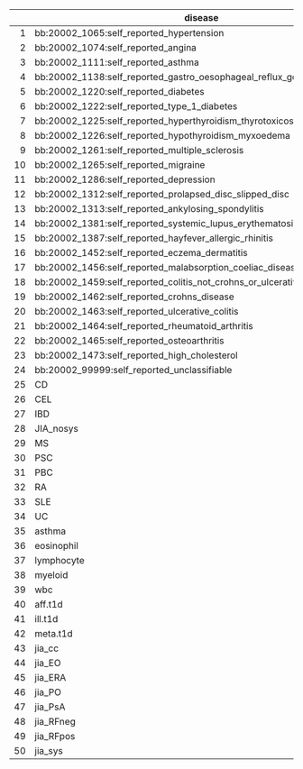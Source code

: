 |    | disease                                                                           |  cases | controls | pmid         |
|---:|-----------------------------------------------------------------------------------|-------:|---------:|--------------|
|  1 | bb:20002_1065:self_reported_hypertension                                       |  87690 |   249469 | 20002_1065  |
|  2 | bb:20002_1074:self_reported_angina                                             |  10612 |   326547 | 20002_1074  |
|  3 | bb:20002_1111:self_reported_asthma                                             |  39049 |   298110 | 20002_1111  |
|  4 | bb:20002_1138:self_reported_gastro_oesophageal_reflux_gord_gastric_reflux |  14316 |   322843 | 20002_1138  |
|  5 | bb:20002_1220:self_reported_diabetes                                           |  13243 |   323916 | 20002_1220  |
|  6 | bb:20002_1222:self_reported_type_1_diabetes                                  |    286 |   336873 | 20002_1222  |
|  7 | bb:20002_1225:self_reported_hyperthyroidism_thyrotoxicosis                    |   2547 |   334612 | 20002_1225  |
|  8 | bb:20002_1226:self_reported_hypothyroidism_myxoedema                          |  16376 |   320783 | 20002_1226  |
|  9 | bb:20002_1261:self_reported_multiple_sclerosis                                |   1228 |   335931 | 20002_1261  |
| 10 | bb:20002_1265:self_reported_migraine                                           |  10007 |   327152 | 20002_1265  |
| 11 | bb:20002_1286:self_reported_depression                                         |  19195 |   317964 | 20002_1286  |
| 12 | bb:20002_1312:self_reported_prolapsed_disc_slipped_disc                     |   5644 |   331515 | 20002_1312  |
| 13 | bb:20002_1313:self_reported_ankylosing_spondylitis                            |    968 |   336191 | 20002_1313  |
| 14 | bb:20002_1381:self_reported_systemic_lupus_erythematosis_sle                |    366 |   336793 | 20002_1381  |
| 15 | bb:20002_1387:self_reported_hayfever_allergic_rhinitis                       |  19320 |   317839 | 20002_1387  |
| 16 | bb:20002_1452:self_reported_eczema_dermatitis                                 |   8718 |   328441 | 20002_1452  |
| 17 | bb:20002_1456:self_reported_malabsorption_coeliac_disease                    |   1452 |   335707 | 20002_1456  |
| 18 | bb:20002_1459:self_reported_colitis_not_crohns_or_ulcerative_colitis      |    894 |   336265 | 20002_1459  |
| 19 | bb:20002_1462:self_reported_crohns_disease                                    |   1032 |   336127 | 20002_1462  |
| 20 | bb:20002_1463:self_reported_ulcerative_colitis                                |   1795 |   335364 | 20002_1463  |
| 21 | bb:20002_1464:self_reported_rheumatoid_arthritis                              |   3730 |   333429 | 20002_1464  |
| 22 | bb:20002_1465:self_reported_osteoarthritis                                     |  28257 |   308902 | 20002_1465  |
| 23 | bb:20002_1473:self_reported_high_cholesterol                                  |  41296 |   295863 | 20002_1473  |
| 24 | bb:20002_99999:self_reported_unclassifiable                                    |  13589 |   323570 | 20002_99999 |
| 25 | CD                                                                                |  12194 |    28072 | delaange     |
| 26 | CEL                                                                               |   4533 |    10750 | 20190712     |
| 27 | IBD                                                                               |  25042 |    34915 | delaange     |
| 28 | JIA_nosys                                                                        |   2302 |     5181 | unpub        |
| 29 | MS                                                                                |   9772 |    17376 | 21833088     |
| 30 | PSC                                                                               |   4796 |    19955 | 27992413     |
| 31 | PBC                                                                               |   2764 |    10475 | 26394269     |
| 32 | RA                                                                                |  14361 |    43923 | 24390342     |
| 33 | SLE                                                                               |   4036 |     6959 | 26502338     |
| 34 | UC                                                                                |  12366 |    33609 | delaange     |
| 35 | asthma                                                                            |  10365 |    16110 | 20860503     |
| 36 | eosinophil                                                                        | 173480 |        0 | 27863252     |
| 37 | lymphocyte                                                                        | 173480 |        0 | 27863252     |
| 38 | myeloid                                                                           | 173480 |        0 | 27863252     |
| 39 | wbc                                                                               | 173480 |        0 | 27863252     |
| 40 | aff.t1d                                                                           |   1930 |     4830 | ncooper      |
| 41 | ill.t1d                                                                           |   3983 |     3999 | ncooper      |
| 42 | meta.t1d                                                                          |   5913 |     8829 | ncooper      |
| 43 | jia_cc                                                                           |   2585 |     5181 | unpub        |
| 44 | jia_EO                                                                           |    394 |     5181 | unpub        |
| 45 | jia_ERA                                                                          |    185 |     5181 | unpub        |
| 46 | jia_PO                                                                           |    650 |     5181 | unpub        |
| 47 | jia_PsA                                                                          |    150 |     5181 | unpub        |
| 48 | jia_RFneg                                                                        |    573 |     5181 | unpub        |
| 49 | jia_RFpos                                                                        |    199 |     5181 | unpub        |
| 50 | jia_sys                                                                          |    283 |     5181 | unpub        |

